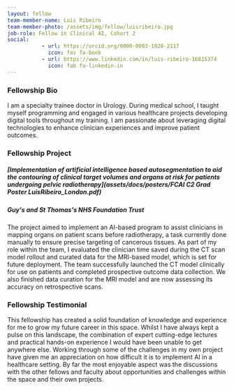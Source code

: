 ```yaml
---
layout: fellow
team-member-name: Luis Ribeiro
team-member-photo: /assets/img/fellow/luisribeiro.jpg
job-role: Fellow in Clinical AI, Cohort 2
social:
           - url: https://orcid.org/0000-0003-1828-2117
             icon: fas fa-book
           - url: https://www.linkedin.com/in/luis-ribeiro-16815374
             icon: fab fa-linkedin-in
---
```


### Fellowship Bio
I am a specialty trainee doctor in Urology.
During medical school, I taught myself programming and engaged in various healthcare projects developing digital tools throughout my training. 
I am passionate about leveraging digital technologies to enhance clinician experiences and improve patient outcomes.


### Fellowship Project
##### _[Implementation of artificial intelligence based autosegmentation to aid the contouring of clinical target volumes and organs at risk for patients undergoing pelvic radiotherapy](assets/docs/posters/FCAI C2 Grad Poster LuisRibeiro_London.pdf)_
##### Guy's and St Thomas's NHS Foundation Trust

The project aimed to implement an AI-based program to assist clinicians in mapping organs on patient scans before radiotherapy, a task currently done manually to ensure precise targeting of cancerous tissues. As part of my role within the team, I evaluated the clinician time saved during the CT scan model rollout and curated data for the MRI-based model, which is set for future deployment. The team successfully launched the CT model clinically for use on patients and completed prospective outcome data collection. We also finished data curation for the MRI model and are now assessing its accuracy on retrospective scans.

### Fellowship Testimonial
This fellowship has created a solid foundation of knowledge and experience for me to grow my future career in this space. Whilst I have always kept a pulse on this landscape, the combination of expert cutting-edge lectures and practical hands-on experience I would have been unable to get anywhere else. Working through some of the challenges in my own project have given me an appreciation on how difficult it is to implement AI in a healthcare setting. By far the most enjoyable aspect was the discussions with the other fellows and faculty about opportunities and challenges within the space and their own projects.

